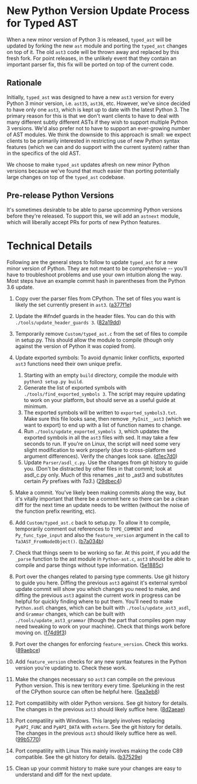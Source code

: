 # New Python Version Update Process for Typed AST

When a new minor version of Python 3 is released, `typed_ast` will be updated
by forking the new `ast` module and porting the `typed_ast` changes on top of
it.  The old `ast3` code will be thrown away and replaced by this fresh fork.
For point releases, in the unlikely event that they contain an important parser
fix, this fix will be ported on top of the current code.


## Rationale

Initially, `typed_ast` was designed to have a new `ast3` version for every
Python 3 minor version, i.e. `ast35`, `ast36`, etc.  However, we've since
decided to have only one `ast3`, which is kept up to date with the latest
Python 3.  The primary reason for this is that we don't want clients to have to
deal with many different subtly different ASTs if they wish to support multiple
Python 3 versions.  We'd also prefer not to have to support an ever-growing
number of AST modules.  We think the downside to this approach is small: we
expect clients to be primarily interested in restricting use of new Python
syntax features (which we can and do support with the current system) rather
than in the specifics of the old AST.

We choose to make `typed_ast` updates afresh on new minor Python versions
because we've found that much easier than porting potentially large changes on
top of the `typed_ast` codebase.


## Pre-release Python Versions
It's sometimes desirable to be able to parse upcomming Python versions before
they're released.  To support this, we will add an `astnext` module, which will
liberally accept PRs for ports of new Python features.


# Technical Details

Following are the general steps to follow to update `typed_ast` for a new minor
version of Python.  They are not meant to be comprehensive -- you'll have to
troubleshoot problems and use your own intuition along the way.  Most steps have
an example commit hash in parentheses from the Python 3.6 update.

1. Copy over the parser files from CPython.  The set of files you want is
   likely the set currently present in `ast3`.
   ([a377f1e](https://github.com/python/typed_ast/commit/a377f1e3deb332bfbec3f3bb0d4c42768626d8d4))
2. Update the #ifndef guards in the header files.  You can do this with
   `./tools/update_header_guards 3`.
   ([82a19dd](https://github.com/python/typed_ast/commit/82a19ddddf35170e9ef36c62fbfc1f01c3bce145))
3. Temporarily remove `Custom/typed_ast.c` from the set of files to compile in
   setup.py.  This should allow the module to compile (though only against the
   version of Python it was copied from).
4. Update exported symbols: To avoid dynamic linker conflicts, exported `ast3`
   functions need their own unique prefix.

   1. Starting with an empty `build` directory, compile the module with `python3 setup.py build`.
   2. Generate the list of exported symbols with `./tools/find_exported_symbols 3`.
      The script may require updating to work on your platform, but should serve
      as a useful guide at minimum.
   3. The exported symbols will be written to `exported_symbols3.txt`.  Make
      sure this file looks sane, then remove `_PyInit__ast3` (which we want to
      export) to end up with a list of function names to change.
   4. Run `./tools/update_exported_symbols 3`, which updates the exported
      symbols in all the `ast3` files with sed.  It may take a few seconds to run.
      If you're on Linux, the script will need some very slight modification to
      work properly (due to cross-platform sed argument differences).  Verify the
      changes look sane.
      ([d1ec7d0](https://github.com/python/typed_ast/commit/d1ec7d07cb6a7fe016d9446a196dfa3b86c5acf6))
   5. Update `Parser/asdl_c.py`.  Use the changes from git history to guide you.
      (Don't be distracted by other files in that commit; look at asdl_c.py only.
      Much of this renames _ast to _ast3 and substitutes certain _Py_ prefixes with _Ta3_.)
      ([29dbec4](https://github.com/python/typed_ast/commit/29dbec47aa145d84e5faaa431ce3b3afca233b3d))

5. Make a commit.  You've likely been making commits along the way, but it's
   vitally important that there be a commit here so there can be a clean diff for
   the next time an update needs to be written (without the noise of the function
   prefix rewriting, etc).
6. Add `Custom/typed_ast.c` back to setup.py.  To allow it to compile,
   temporarily comment out references to `TYPE_COMMENT` and `Py_func_type_input` and
   also the `feature_version` argument in the call to `Ta3AST_FromNodeObject()`.
   ([b7a034b](https://github.com/python/typed_ast/commit/b7a034bc657dcfd5681b505f3949603fa6597116))
7. Check that things seem to be working so far.  At this point, if you add the
   `_parse` function to the ast module in `Python-ast.c`, `ast3` should be able
   to compile and parse things without type information.
   ([5e1885c](https://github.com/python/typed_ast/commit/5e1885cf54e1434a9422f3f797ecb1ed6fb42fb6))
8. Port over the changes related to parsing type comments.  Use git history to
   guide you here.  Diffing the previous `ast3` against it's external symbol
   update commit  will show you which changes you need to make, and diffing the
   previous `ast3` against the current work in progress can be helpful for
   quickly finding where to put them.  You'll need to make `Python.asdl`
   changes, which can be built with `./tools/update_ast3_asdl`, and `Grammar`
   changes, which can be built with `./tools/update_ast3_grammar` (though the
   part that compiles pgen may need tweaking to work on your machine).  Check
   that things work before moving on.
   ([f74d9f3](https://github.com/python/typed_ast/commit/f74d9f3f231110639752c30c0ae5fbebe870ebc6))
9. Port over the changes for enforcing `feature_version`.  Check this works.
   ([89aebce](https://github.com/python/typed_ast/commit/89aebcefb612c113446e3a877f78b93e4cf142b3))
10. Add `feature_version` checks for any new syntax features in the Python
    version you're updating to.  Check these work.
11. Make the changes necessary so `ast3` can compile on the previous Python
    version.  This is new territory every time.  Spelunking in the rest of the
    CPython source can often be helpful here.
    ([5ea3eb8](https://github.com/python/typed_ast/commit/5ea3eb8447fd5c72c6f390014b1f7ea7cd6119ea))
12. Port compatilibity with older Python versions.  See git history for
    details.  The changes in the previous `ast3` should likely suffice here.
    ([8d2aeae](https://github.com/python/typed_ast/commit/8d2aeae8651c7e86ac51d7abefb91cb563c94555))
13. Port compatility with Windows.  This largely involves replacing
    `PyAPI_FUNC` and `PyAPI_DATA` with `extern`.  See the git history for details.
    The changes in the previous `ast3` should likely suffice here as well.
    ([99b5770](https://github.com/python/typed_ast/commit/99b577060eecd5bdbbfa8e590399c619d026366f))
14. Port compatility with Linux  This mainly involves making the code C89
    compatible.  See the git history for details.
    ([b37529e](https://github.com/python/typed_ast/commit/b37529e1fd02f3556374f9078458c19d3e6d937a))
15. Clean up your commit history to make sure your changes are easy to
    understand and diff for the next update.
